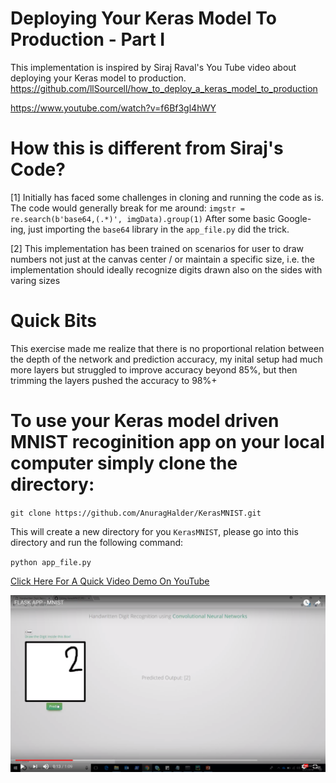 # Deploying Your Keras Model To Production - Part I

This implementation is inspired by Siraj Raval's You Tube video about deploying your Keras model to production. 
https://github.com/llSourcell/how_to_deploy_a_keras_model_to_production

https://www.youtube.com/watch?v=f6Bf3gl4hWY

# How this is different from Siraj's Code?

[1] Initially has faced some challenges in cloning and running the code as is. 
The code would generally break for me around:
`imgstr = re.search(b'base64,(.*)', imgData).group(1)`
After some basic Google-ing, just importing the `base64` library in the `app_file.py` did the trick.

[2] This implementation has been trained on scenarios for user to draw numbers not just at the canvas center / or maintain a specific size, i.e. the implementation should ideally recognize digits drawn also on the sides with varing sizes

# Quick Bits

This exercise made me realize that there is no proportional relation between the depth of the network and prediction accuracy, my inital setup had much more layers but struggled to improve accuracy beyond 85%, but then trimming the layers pushed the accuracy to 98%+

# To use your Keras model driven MNIST recoginition app on your local computer simply clone the directory:

`git clone https://github.com/AnuragHalder/KerasMNIST.git`

This will create a new directory for you `KerasMNIST`, please go into this directory and run the following command:

`python app_file.py` 

[Click Here For A Quick Video Demo On YouTube](https://www.youtube.com/watch?v=LFzcnRVCUYQ&feature=youtu.be)

![Example](https://github.com/AnuragHalder/KerasMNIST/blob/master/two.png)

